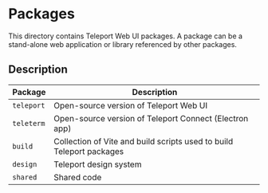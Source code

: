 # Packages

This directory contains Teleport Web UI packages. A package can be a stand-alone web application or
library referenced by other packages.

## Description

| Package    | Description                                                          |
| ---------- |----------------------------------------------------------------------|
| `teleport` | Open-source version of Teleport Web UI                               |
| `teleterm` | Open-source version of Teleport Connect (Electron app)               |
| `build`    | Collection of Vite and build scripts used to build Teleport packages |
| `design`   | Teleport design system                                               |
| `shared`   | Shared code                                                          |
